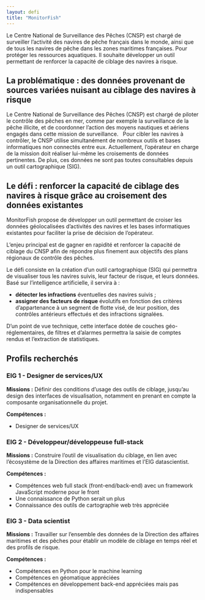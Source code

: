 ```yaml
---
layout: defi
title: "MonitorFish"
---
```

Le Centre National de Surveillance des Pêches (CNSP) est chargé de surveiller l’activité des navires de pêche français dans le monde, ainsi que de tous les navires de pêche dans les zones maritimes françaises. Pour protéger les ressources aquatiques. Il souhaite développer un outil permettant de renforcer la capacité de ciblage des navires à risque.

## La problématique : des données provenant de sources variées nuisant au ciblage des navires à risque 

Le Centre National de Surveillance des Pêches (CNSP) est chargé de piloter le contrôle des pêches en mer, comme par exemple la surveillance de la pêche illicite, et de coordonner l’action des moyens nautiques et aériens engagés dans cette mission de surveillance.  
Pour cibler les navires à contrôler, le CNSP utilise simultanément de nombreux outils et bases informatiques non connectés entre eux. Actuellement, l’opérateur en charge de la mission doit réaliser lui-même les croisements de données pertinentes. De plus, ces données ne sont pas toutes consultables depuis un outil cartographique (SIG).

## Le défi : renforcer la capacité de ciblage des navires à risque grâce au croisement des données existantes
MonitorFish propose de développer un outil permettant de croiser les données géolocalisées d’activités des navires et les bases informatiques existantes pour faciliter la prise de décision de l’opérateur. 

L’enjeu principal est de gagner en rapidité et renforcer la capacité de ciblage du CNSP afin de répondre plus finement aux objectifs des plans régionaux de contrôle des pêches. 

Le défi consiste en la création d’un outil cartographique (SIG) qui permettra de visualiser tous les navires suivis, leur facteur de risque, et leurs données. Basé sur l’intelligence artificielle, il servira à : 
- **détecter les infractions** éventuelles des navires suivis ;
- **assigner des facteurs de risque** évolutifs en fonction des critères d’appartenance à un segment de flotte visé, de leur position, des contrôles antérieurs effectués et des infractions signalées.

D’un point de vue technique, cette interface dotée de couches géo-réglementaires, de filtres et d’alarmes permettra la saisie de comptes rendus et l’extraction de statistiques. 

## Profils recherchés

### EIG 1 - Designer de services/UX

**Missions :** Définir des conditions d’usage des outils de ciblage, jusqu’au design des interfaces de visualisation, notamment en prenant en compte la composante organisationnelle du projet.

**Compétences :**
- Designer de services/UX

### EIG 2 - Développeur/développeuse full-stack 

**Missions :** Construire l’outil de visualisation du ciblage, en lien avec l’écosystème de la Direction des affaires maritimes et l’EIG datascientist.

**Compétences :** 
- Compétences web full stack (front-end/back-end) avec un framework JavaScript moderne pour le front
- Une connaissance de Python serait un plus
- Connaissance des outils de cartographie web très appréciée

### EIG 3 - Data scientist

**Missions :** Travailler sur l’ensemble des données de la Direction des affaires maritimes et des pêches pour établir un modèle de ciblage en temps réel et des profils de risque.

**Compétences :** 
- Compétences en Python pour le machine learning
- Compétences en géomatique appréciées
- Compétences en développement back-end appréciées mais pas indispensables
